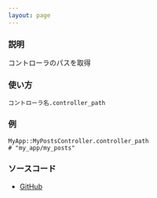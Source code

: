 ```yaml
---
layout: page
---
```


### 説明

コントローラのパスを取得

### 使い方

    コントローラ名.controller_path

### 例

    MyApp::MyPostsController.controller_path
    # "my_app/my_posts"

### ソースコード

- [GitHub](https://github.com/rails/rails/blob/984c3ef2775781d47efa9f541ce570daa2434a80/actionpack/lib/abstract_controller/base.rb#L121)

